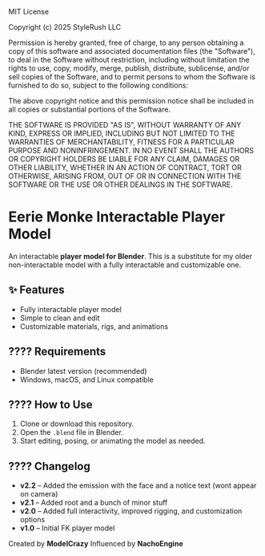 MIT License

Copyright (c) 2025 StyleRush LLC

Permission is hereby granted, free of charge, to any person obtaining a copy
of this software and associated documentation files (the "Software"), to deal
in the Software without restriction, including without limitation the rights
to use, copy, modify, merge, publish, distribute, sublicense, and/or sell
copies of the Software, and to permit persons to whom the Software is
furnished to do so, subject to the following conditions:

The above copyright notice and this permission notice shall be included in all
copies or substantial portions of the Software.

THE SOFTWARE IS PROVIDED "AS IS", WITHOUT WARRANTY OF ANY KIND, EXPRESS OR
IMPLIED, INCLUDING BUT NOT LIMITED TO THE WARRANTIES OF MERCHANTABILITY,
FITNESS FOR A PARTICULAR PURPOSE AND NONINFRINGEMENT. IN NO EVENT SHALL THE
AUTHORS OR COPYRIGHT HOLDERS BE LIABLE FOR ANY CLAIM, DAMAGES OR OTHER
LIABILITY, WHETHER IN AN ACTION OF CONTRACT, TORT OR OTHERWISE, ARISING FROM,
OUT OF OR IN CONNECTION WITH THE SOFTWARE OR THE USE OR OTHER DEALINGS IN THE
SOFTWARE.

# Eerie Monke Interactable Player Model

An interactable **player model for Blender**.
This is a substitute for my older non-interactable model with a fully interactable and customizable one.

## ✨ Features

* Fully interactable player model
* Simple to clean and edit
* Customizable materials, rigs, and animations

## ???? Requirements

* Blender latest version (recommended)
* Windows, macOS, and Linux compatible

## ???? How to Use

1. Clone or download this repository.
2. Open the `.blend` file in Blender.
3. Start editing, posing, or animating the model as needed.

## ???? Changelog

* **v2.2** – Added the emission with the face and a notice text (wont appear on camera)
* **v2.1** – Added root and a bunch of minor stuff
* **v2.0** – Added full interactivity, improved rigging, and customization options
* **v1.0** – Initial FK player model

Created by **ModelCrazy**
Influenced by **NachoEngine**
